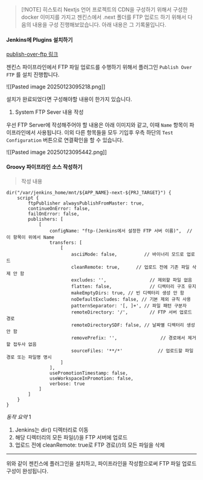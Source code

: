 > [!NOTE] 히스토리
> Nextjs 언어 프로젝트의 CDN을 구성하기 위해서 구성한 docker 이미지를 가지고 젠킨스에서 .next 폴더를 FTP 업로드 하기 위해서 다음의 내용을 구성 진행해보았습니다. 아래 내용은 그 기록물입니다.

#### Jenkins에 Plugins 설치하기 
[publish-over-ftp 링크](https://plugins.jenkins.io/publish-over-ftp/ "publish-over-ftp 링크")

젠킨스 파이프라인에서 FTP 파일 업로드를 수행하기 위해서 플러그인 `Publish Over FTP` 를 설치 진행합니다.

![[Pasted image 20250123095218.png]]

설치가 완료되었다면 구성해야할 내용이 한가지 있습니다.

1. System FTP Sever 내용 작성

우선 FTP Server에 작성해주어야 할 내용은 아래 이미지와 같고,
이때 `Name` 항목이 파이프라인에서 사용됩니다.
이외 다른 항목들을 모두 기입후 우측 하단의 `Test Configuration` 버튼으로 연결확인을 할 수 있습니다.

![[Pasted image 20250123095442.png]]

#### Groovy 파이프라인 소스 작성하기

> 작성 내용

```
dir("/var/jenkins_home/mnt/${APP_NAME}-next-${PRJ_TARGET}") {
    script {
        ftpPublisher alwaysPublishFromMaster: true,
        continueOnError: false,
        failOnError: false,
        publishers: [
            [
                configName: "ftp-(Jenkins에서 설정한 FTP 서버 이름)",  // 이 항목이 위에서 Name
                transfers: [
                    [
                        asciiMode: false,          // 바이너리 모드로 업로드
                        cleanRemote: true,      // 업로드 전에 기존 파일 삭제 안 함 
                        excludes: '',                // 제외할 파일 없음
                        flatten: false,              // 디렉터리 구조 유지
                        makeEmptyDirs: true, // 빈 디렉터리 생성 안 함
                        noDefaultExcludes: false, // 기본 제외 규칙 사용
                        patternSeparator: '[, ]+', // 파일 패턴 구분자
                        remoteDirectory: '/',        // FTP 서버 업로드 경로
                        remoteDirectorySDF: false, // 날짜별 디렉터리 생성 안 함
                        removePrefix: '',                // 경로에서 제거할 접두사 없음
                        sourceFiles: '**/*'             // 업로드할 파일 경로 또는 파일명 명시
                    ]
                ],
                usePromotionTimestamp: false,
                useWorkspaceInPromotion: false,
                verbose: true
            ]
        ]
    }
}
```

*동작 요약*
1
1. Jenkins는 dir() 디렉터리로 이동
2. 해당 디렉터리의 모든 파일(/)을 FTP 서버에 업로드
3. 업로드 전에 cleanRemote: true로 FTP 경로(/)의 모든 파일을 삭제

___

위와 같이 젠킨스에 플러그인을 설치하고, 파이프라인을 작성함으로써 FTP 파일 업로드 구성이 완성됩니다.